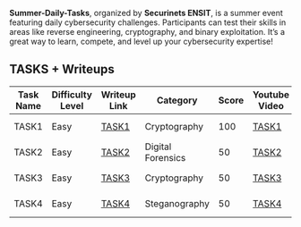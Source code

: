 **Summer-Daily-Tasks**, organized by **Securinets ENSIT**, is a summer event featuring daily cybersecurity challenges. Participants can test their skills in areas like reverse engineering, cryptography, and binary exploitation. It’s a great way to learn, compete, and level up your cybersecurity expertise!

## TASKS + Writeups

| Task Name | Difficulty Level | Writeup Link                    | Category          | Score | Youtube Video                                                                                        | Author           |
| --------- | ---------------- | ------------------------------- | ----------------- | ----- | ---------------------------------------------------------------------------------------------------- | ---------------- |
| TASK1     | Easy             | [TASK1](./01%20TASK1/README.md) | Cryptography      | 100   | [TASK1](https://www.youtube.com/watch?v=YwUur9Y-d7g&t=21s)                                           | Mohamed Hedda    |
| TASK2     | Easy             | [TASK2](./02%20TASK2/README.md) | Digital Forensics | 50    | [TASK2](https://www.youtube.com/watch?v=gcwQmqDXsjs&list=PLpWkNayvK98vC1P10yHmoDTiko1q0eqjX)         | Mohamed Yahyaoui |
| TASK3     | Easy             | [TASK3](./03%20TASK3/README.md) | Cryptography      | 50    | [TASK3](https://www.youtube.com/watch?v=I37Z6RFJy3A&list=PLpWkNayvK98vC1P10yHmoDTiko1q0eqjX&index=3) | Aziz Ouerfeli    |
| TASK4     | Easy             | [TASK4](./04%20TASK4/README.md) | Steganography     | 50    | [TASK4](https://www.youtube.com/watch?v=DmaB2Tmv7i4&list=PLpWkNayvK98vC1P10yHmoDTiko1q0eqjX)         | Arwa Fessi       |
